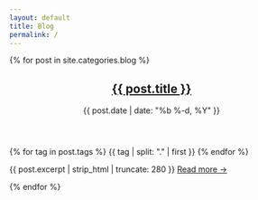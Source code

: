 ```yaml
---
layout: default
title: Blog
permalink: /
---
```


<div>
{% for post in site.categories.blog %}
    <div class="blogpost">
        <header>
            <h2><a href="{{ post.url }}">{{ post.title }}</a></h2>
            <span class="date">
                <time datetime="{{ post.date | date_to_xmlschema }}" itemprop="datePublished">{{ post.date | date: "%b %-d, %Y" }}</time>
            </span>
        </header>
        {% for tag in post.tags %}
            <span class="tag {{ tag | split: "." | join: " " }}">{{ tag | split: "." | first }}</span>
        {% endfor %}
        <p>{{ post.excerpt | strip_html | truncate: 280 }}
        <a class="read-more" href="{{ post.url }}">Read more →</a></p>
    </div>
{% endfor %}
</div>
